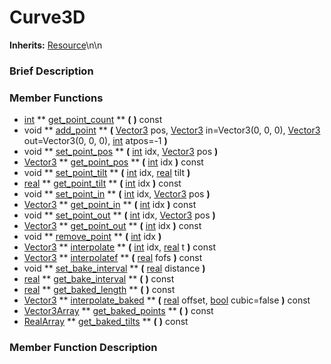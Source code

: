 #  Curve3D  
**Inherits:** [Resource](class_resource)\\n\\n
###  Brief Description  


###  Member Functions 
  * [int](class_int)  ** [get_point_count](#get_point_count) **  **(** **)** const
  * void  ** [add_point](#add_point) **  **(** [Vector3](class_vector3) pos, [Vector3](class_vector3) in=Vector3(0, 0, 0), [Vector3](class_vector3) out=Vector3(0, 0, 0), [int](class_int) atpos=-1  **)**
  * void  ** [set_point_pos](#set_point_pos) **  **(** [int](class_int) idx, [Vector3](class_vector3) pos  **)**
  * [Vector3](class_vector3)  ** [get_point_pos](#get_point_pos) **  **(** [int](class_int) idx  **)** const
  * void  ** [set_point_tilt](#set_point_tilt) **  **(** [int](class_int) idx, [real](class_real) tilt  **)**
  * [real](class_real)  ** [get_point_tilt](#get_point_tilt) **  **(** [int](class_int) idx  **)** const
  * void  ** [set_point_in](#set_point_in) **  **(** [int](class_int) idx, [Vector3](class_vector3) pos  **)**
  * [Vector3](class_vector3)  ** [get_point_in](#get_point_in) **  **(** [int](class_int) idx  **)** const
  * void  ** [set_point_out](#set_point_out) **  **(** [int](class_int) idx, [Vector3](class_vector3) pos  **)**
  * [Vector3](class_vector3)  ** [get_point_out](#get_point_out) **  **(** [int](class_int) idx  **)** const
  * void  ** [remove_point](#remove_point) **  **(** [int](class_int) idx  **)**
  * [Vector3](class_vector3)  ** [interpolate](#interpolate) **  **(** [int](class_int) idx, [real](class_real) t  **)** const
  * [Vector3](class_vector3)  ** [interpolatef](#interpolatef) **  **(** [real](class_real) fofs  **)** const
  * void  ** [set_bake_interval](#set_bake_interval) **  **(** [real](class_real) distance  **)**
  * [real](class_real)  ** [get_bake_interval](#get_bake_interval) **  **(** **)** const
  * [real](class_real)  ** [get_baked_length](#get_baked_length) **  **(** **)** const
  * [Vector3](class_vector3)  ** [interpolate_baked](#interpolate_baked) **  **(** [real](class_real) offset, [bool](class_bool) cubic=false  **)** const
  * [Vector3Array](class_vector3array)  ** [get_baked_points](#get_baked_points) **  **(** **)** const
  * [RealArray](class_realarray)  ** [get_baked_tilts](#get_baked_tilts) **  **(** **)** const

###  Member Function Description  

